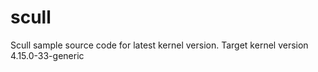 # scull
Scull sample source code for latest kernel version.  Target kernel version  4.15.0-33-generic

